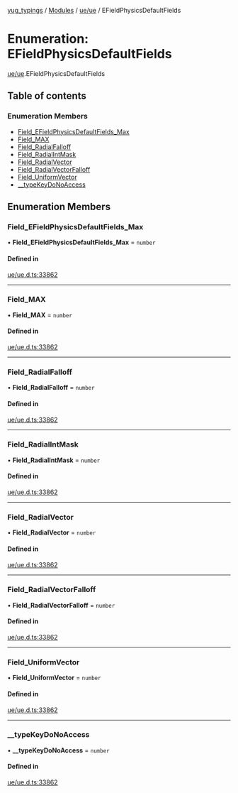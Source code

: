 [yug_typings](../README.md) / [Modules](../modules.md) / [ue/ue](../modules/ue_ue.md) / EFieldPhysicsDefaultFields

# Enumeration: EFieldPhysicsDefaultFields

[ue/ue](../modules/ue_ue.md).EFieldPhysicsDefaultFields

## Table of contents

### Enumeration Members

- [Field\_EFieldPhysicsDefaultFields\_Max](ue_ue.EFieldPhysicsDefaultFields.md#field_efieldphysicsdefaultfields_max)
- [Field\_MAX](ue_ue.EFieldPhysicsDefaultFields.md#field_max)
- [Field\_RadialFalloff](ue_ue.EFieldPhysicsDefaultFields.md#field_radialfalloff)
- [Field\_RadialIntMask](ue_ue.EFieldPhysicsDefaultFields.md#field_radialintmask)
- [Field\_RadialVector](ue_ue.EFieldPhysicsDefaultFields.md#field_radialvector)
- [Field\_RadialVectorFalloff](ue_ue.EFieldPhysicsDefaultFields.md#field_radialvectorfalloff)
- [Field\_UniformVector](ue_ue.EFieldPhysicsDefaultFields.md#field_uniformvector)
- [\_\_typeKeyDoNoAccess](ue_ue.EFieldPhysicsDefaultFields.md#__typekeydonoaccess)

## Enumeration Members

### Field\_EFieldPhysicsDefaultFields\_Max

• **Field\_EFieldPhysicsDefaultFields\_Max** = `number`

#### Defined in

[ue/ue.d.ts:33862](https://github.com/YugMetaverse/yug_typings/blob/b7d9b19/ue/ue.d.ts#L33862)

___

### Field\_MAX

• **Field\_MAX** = `number`

#### Defined in

[ue/ue.d.ts:33862](https://github.com/YugMetaverse/yug_typings/blob/b7d9b19/ue/ue.d.ts#L33862)

___

### Field\_RadialFalloff

• **Field\_RadialFalloff** = `number`

#### Defined in

[ue/ue.d.ts:33862](https://github.com/YugMetaverse/yug_typings/blob/b7d9b19/ue/ue.d.ts#L33862)

___

### Field\_RadialIntMask

• **Field\_RadialIntMask** = `number`

#### Defined in

[ue/ue.d.ts:33862](https://github.com/YugMetaverse/yug_typings/blob/b7d9b19/ue/ue.d.ts#L33862)

___

### Field\_RadialVector

• **Field\_RadialVector** = `number`

#### Defined in

[ue/ue.d.ts:33862](https://github.com/YugMetaverse/yug_typings/blob/b7d9b19/ue/ue.d.ts#L33862)

___

### Field\_RadialVectorFalloff

• **Field\_RadialVectorFalloff** = `number`

#### Defined in

[ue/ue.d.ts:33862](https://github.com/YugMetaverse/yug_typings/blob/b7d9b19/ue/ue.d.ts#L33862)

___

### Field\_UniformVector

• **Field\_UniformVector** = `number`

#### Defined in

[ue/ue.d.ts:33862](https://github.com/YugMetaverse/yug_typings/blob/b7d9b19/ue/ue.d.ts#L33862)

___

### \_\_typeKeyDoNoAccess

• **\_\_typeKeyDoNoAccess** = `number`

#### Defined in

[ue/ue.d.ts:33862](https://github.com/YugMetaverse/yug_typings/blob/b7d9b19/ue/ue.d.ts#L33862)
